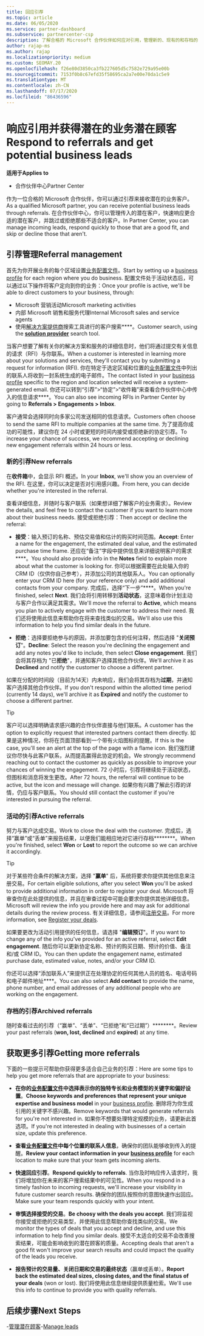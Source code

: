 ```yaml
---
title: 回应引荐
ms.topic: article
ms.date: 06/05/2020
ms.service: partner-dashboard
ms.subservice: partnercenter-csp
description: 了解合格的 Microsoft 合作伙伴如何应对引用，管理新的、现有的和存档的引用，并在将来获取更多的推荐。
author: rajap-ms
ms.author: rajap
ms.localizationpriority: medium
ms.custom: SEOMAY.20
ms.openlocfilehash: f26e80d3850ca3fb227605d5c7582e729a95e00b
ms.sourcegitcommit: 7153f0b8c67efd35f58695ca2a7e00e70da1c5e9
ms.translationtype: MT
ms.contentlocale: zh-CN
ms.lasthandoff: 07/17/2020
ms.locfileid: "86436596"
---
```

# <a name="respond-to-referrals-and-get-potential-business-leads"></a><span data-ttu-id="c4f87-103">响应引用并获得潜在的业务潜在顾客</span><span class="sxs-lookup"><span data-stu-id="c4f87-103">Respond to referrals and get potential business leads</span></span>

<span data-ttu-id="c4f87-104">**适用于**</span><span class="sxs-lookup"><span data-stu-id="c4f87-104">**Applies to**</span></span>

- <span data-ttu-id="c4f87-105">合作伙伴中心</span><span class="sxs-lookup"><span data-stu-id="c4f87-105">Partner Center</span></span>

<span data-ttu-id="c4f87-106">作为一位合格的 Microsoft 合作伙伴，你可以通过引荐来接收潜在的业务客户。</span><span class="sxs-lookup"><span data-stu-id="c4f87-106">As a qualified Microsoft partner, you can receive potential business leads through referrals.</span></span> <span data-ttu-id="c4f87-107">在合作伙伴中心，你可以管理传入的潜在客户，快速响应更合适的潜在客户，并跳过或拒绝那些不适合的客户。</span><span class="sxs-lookup"><span data-stu-id="c4f87-107">In Partner Center, you can manage incoming leads, respond quickly to those that are a good fit, and skip or decline those that aren't.</span></span> 

## <a name="referral-management"></a><span data-ttu-id="c4f87-108">引荐管理</span><span class="sxs-lookup"><span data-stu-id="c4f87-108">Referral management</span></span>

<span data-ttu-id="c4f87-109">首先为你开展业务的每个区域设置[业务配置文件](create-a-marketing-profile.md)。</span><span class="sxs-lookup"><span data-stu-id="c4f87-109">Start by setting up a [business profile](create-a-marketing-profile.md) for each region where you do business.</span></span> <span data-ttu-id="c4f87-110">配置文件处于活动状态后，可以通过以下操作将客户定向到你的业务：</span><span class="sxs-lookup"><span data-stu-id="c4f87-110">Once your profile is active, we'll be able to direct customers to your business, through:</span></span>

- <span data-ttu-id="c4f87-111">Microsoft 营销活动</span><span class="sxs-lookup"><span data-stu-id="c4f87-111">Microsoft marketing activities</span></span>
- <span data-ttu-id="c4f87-112">内部 Microsoft 销售和服务代理</span><span class="sxs-lookup"><span data-stu-id="c4f87-112">Internal Microsoft sales and service agents</span></span>
- <span data-ttu-id="c4f87-113">使用[解决方案提供商](https://www.microsoft.com/solution-providers/home)搜索工具进行的客户搜索\*\*\*\*。</span><span class="sxs-lookup"><span data-stu-id="c4f87-113">Customer search, using the **[solution provider](https://www.microsoft.com/solution-providers/home)** search tool.</span></span>

<span data-ttu-id="c4f87-114">当客户想要了解有关你的解决方案和服务的详细信息时，他们将通过提交有关信息的请求（RFI）与你联系。</span><span class="sxs-lookup"><span data-stu-id="c4f87-114">When a customer is interested in learning more about your solutions and services, they'll contact you by submitting a request for information (RFI).</span></span> <span data-ttu-id="c4f87-115">你在特定于选定区域和位置的[业务配置文件](create-a-marketing-profile.md)中列出的联系人将收到一封系统生成的电子邮件。</span><span class="sxs-lookup"><span data-stu-id="c4f87-115">The contact listed in your [business profile](create-a-marketing-profile.md) specific to the region and location selected will receive a system-generated email.</span></span> <span data-ttu-id="c4f87-116">你还可以转到“引荐”>“协定”>“收件箱”来查看合作伙伴中心中传入的信息请求\*\*\*\*。</span><span class="sxs-lookup"><span data-stu-id="c4f87-116">You can also see incoming RFIs in Partner Center by going to **Referrals > Engagements > Inbox**.</span></span>

<span data-ttu-id="c4f87-117">客户通常会选择同时向多家公司发送相同的信息请求。</span><span class="sxs-lookup"><span data-stu-id="c4f87-117">Customers often choose to send the same RFI to multiple companies at the same time.</span></span> <span data-ttu-id="c4f87-118">为了提高你成功的可能性，建议你在 24 小时或更短的时间内接受或拒绝新的协定引荐。</span><span class="sxs-lookup"><span data-stu-id="c4f87-118">To increase your chance of success, we recommend accepting or declining new engagement referrals within 24 hours or less.</span></span>

### <a name="new-referrals"></a><span data-ttu-id="c4f87-119">新的引荐</span><span class="sxs-lookup"><span data-stu-id="c4f87-119">New referrals</span></span>

<span data-ttu-id="c4f87-120">在**收件箱**中，会显示 RFI 概述。</span><span class="sxs-lookup"><span data-stu-id="c4f87-120">In your **Inbox**, we'll show you an overview of the RFI.</span></span> <span data-ttu-id="c4f87-121">在这里，你可以决定是否对引用感兴趣。</span><span class="sxs-lookup"><span data-stu-id="c4f87-121">From here, you can decide whether you're interested in the referral.</span></span>

<span data-ttu-id="c4f87-122">查看详细信息，并随时与客户联系（如果想详细了解客户的业务需求）。</span><span class="sxs-lookup"><span data-stu-id="c4f87-122">Review the details, and feel free to contact the customer if you want to learn more about their business needs.</span></span> <span data-ttu-id="c4f87-123">接受或拒绝引荐：</span><span class="sxs-lookup"><span data-stu-id="c4f87-123">Then accept or decline the referral:</span></span>

- <span data-ttu-id="c4f87-124">**接受**：输入预订的名称、预估交易值和估计的购买时间范围。</span><span class="sxs-lookup"><span data-stu-id="c4f87-124">**Accept**: Enter a name for the engagement, the estimated deal value, and the estimated purchase time frame.</span></span> <span data-ttu-id="c4f87-125">还应在“备注”字段中提供信息来详细说明客户的需求\*\*\*\*。</span><span class="sxs-lookup"><span data-stu-id="c4f87-125">You should also provide info in the **Notes** field to explain more about what the customer is looking for.</span></span> <span data-ttu-id="c4f87-126">你可以根据需要在此处输入你的 CRM ID（仅供你自己参考），并添加公司的其他联系人。</span><span class="sxs-lookup"><span data-stu-id="c4f87-126">You can optionally enter your CRM ID here (for your reference only) and add additional contacts from your company.</span></span> <span data-ttu-id="c4f87-127">完成后，选择“下一步”\*\*\*\*。</span><span class="sxs-lookup"><span data-stu-id="c4f87-127">When you're finished, select **Next**.</span></span> <span data-ttu-id="c4f87-128">我们会将引用转移到**活动状态**，这意味着你计划主动与客户合作以满足其需求。</span><span class="sxs-lookup"><span data-stu-id="c4f87-128">We'll move the referral to **Active**, which means you plan to actively engage with the customer to address their need.</span></span> <span data-ttu-id="c4f87-129">我们还将使用此信息来帮助你在将来查找类似的交易。</span><span class="sxs-lookup"><span data-stu-id="c4f87-129">We'll also use this information to help you find similar deals in the future.</span></span>

- <span data-ttu-id="c4f87-130">**拒绝**：选择要拒绝参与的原因，并添加要包含的任何注释，然后选择 "**关闭预订**"。</span><span class="sxs-lookup"><span data-stu-id="c4f87-130">**Decline**: Select the reason you're declining the engagement and add any notes you'd like to include, then select **Close engagement**.</span></span> <span data-ttu-id="c4f87-131">我们会将其存档为 "已**拒绝**"，并通知客户选择其他合作伙伴。</span><span class="sxs-lookup"><span data-stu-id="c4f87-131">We'll archive it as **Declined** and notify the customer to choose a different partner.</span></span>

<span data-ttu-id="c4f87-132">如果在分配的时间段（目前为14天）内未响应，我们会将其存档为**过期**，并通知客户选择其他合作伙伴。</span><span class="sxs-lookup"><span data-stu-id="c4f87-132">If you don't respond within the allotted time period (currently 14 days), we'll archive it as **Expired** and notify the customer to choose a different partner.</span></span>

> [!TIP]
> <span data-ttu-id="c4f87-133">客户可以选择明确请求感兴趣的合作伙伴直接与他们联系。</span><span class="sxs-lookup"><span data-stu-id="c4f87-133">A customer has the option to explicitly request that interested partners contact them directly.</span></span> <span data-ttu-id="c4f87-134">如果是这种情况，你将在页面顶部看到一个带有火焰图标的提醒。</span><span class="sxs-lookup"><span data-stu-id="c4f87-134">If this is the case, you'll see an alert at the top of the page with a flame icon.</span></span> <span data-ttu-id="c4f87-135">我们强烈建议你尽快与此客户联系，从而提高赢得此协定的机会。</span><span class="sxs-lookup"><span data-stu-id="c4f87-135">We strongly recommend reaching out to contact the customer as quickly as possible to improve your chances of winning the engagement.</span></span> <span data-ttu-id="c4f87-136">72 小时后，引荐将继续处于活动状态，但图标和消息将发生更改。</span><span class="sxs-lookup"><span data-stu-id="c4f87-136">After 72 hours, the referral will continue to be active, but the icon and message will change.</span></span> <span data-ttu-id="c4f87-137">如果你有兴趣了解此引荐的详情，仍应与客户联系。</span><span class="sxs-lookup"><span data-stu-id="c4f87-137">You should still contact the customer if you're interested in pursuing the referral.</span></span>

### <a name="active-referrals"></a><span data-ttu-id="c4f87-138">活动的引荐</span><span class="sxs-lookup"><span data-stu-id="c4f87-138">Active referrals</span></span>

<span data-ttu-id="c4f87-139">努力与客户达成交易。</span><span class="sxs-lookup"><span data-stu-id="c4f87-139">Work to close the deal with the customer.</span></span> <span data-ttu-id="c4f87-140">完成后，选择“赢单”或“丢单”来报告结果，以便我们能相应地对它进行存档\*\*\*\*\*\*\*\*。</span><span class="sxs-lookup"><span data-stu-id="c4f87-140">When you're finished, select **Won** or **Lost** to report the outcome so we can archive it accordingly.</span></span>

> [!TIP]
> <span data-ttu-id="c4f87-141">对于某些符合条件的解决方案，选择 "**赢单**" 后，系统将要求你提供其他信息来注册交易。</span><span class="sxs-lookup"><span data-stu-id="c4f87-141">For certain eligible solutions, after you select **Won** you'll be asked to provide additional information in order to register your deal.</span></span> <span data-ttu-id="c4f87-142">Microsoft 将审查你在此处提供的信息，并且在审查过程中可能会要求你提供其他详细信息。</span><span class="sxs-lookup"><span data-stu-id="c4f87-142">Microsoft will review the info you provide here and may ask for additional details during the review process.</span></span> <span data-ttu-id="c4f87-143">有关详细信息，请参阅[注册交易](register-deals.md)。</span><span class="sxs-lookup"><span data-stu-id="c4f87-143">For more information, see [Register your deals](register-deals.md).</span></span>

<span data-ttu-id="c4f87-144">如果要更改为活动引用提供的任何信息，请选择 "**编辑预订**"。</span><span class="sxs-lookup"><span data-stu-id="c4f87-144">If you want to change any of the info you've provided for an active referral, select **Edit engagement**.</span></span> <span data-ttu-id="c4f87-145">随后你可以更新协定名称、预计的购买日期、预计的价值、备注和/或 CRM ID。</span><span class="sxs-lookup"><span data-stu-id="c4f87-145">You can then update the engagement name, estimated purchase date, estimated value, notes, and/or your CRM ID.</span></span>

<span data-ttu-id="c4f87-146">你还可以选择“添加联系人”来提供正在处理协定的任何其他人员的姓名、电话号码和电子邮件地址\*\*\*\*。</span><span class="sxs-lookup"><span data-stu-id="c4f87-146">You can also select **Add contact** to provide the name, phone number, and email addresses of any additional people who are working on the engagement.</span></span>


### <a name="archived-referrals"></a><span data-ttu-id="c4f87-147">存档的引荐</span><span class="sxs-lookup"><span data-stu-id="c4f87-147">Archived referrals</span></span>

<span data-ttu-id="c4f87-148">随时查看过去的引荐（“赢单”、“丢单”、“已拒绝”和“已过期”）\*\*\*\*\*\*\*\*。</span><span class="sxs-lookup"><span data-stu-id="c4f87-148">Review your past referrals (**won, lost, declined** and **expired**) at any time.</span></span> 

## <a name="getting-more-referrals"></a><span data-ttu-id="c4f87-149">获取更多引荐</span><span class="sxs-lookup"><span data-stu-id="c4f87-149">Getting more referrals</span></span>

<span data-ttu-id="c4f87-150">下面的一些提示可帮助你获得更多适合自己业务的引荐：</span><span class="sxs-lookup"><span data-stu-id="c4f87-150">Here are some tips to help you get more referrals that are appropriate to your business:</span></span>

- <span data-ttu-id="c4f87-151">**在你的[业务配置文件](create-a-marketing-profile.md)中选择表示你的独特专长和业务模型的关键字和偏好设置**。</span><span class="sxs-lookup"><span data-stu-id="c4f87-151">**Choose keywords and preferences that represent your unique expertise and business model** in your [business profile](create-a-marketing-profile.md).</span></span> <span data-ttu-id="c4f87-152">删除将为你生成引用的关键字不感兴趣。</span><span class="sxs-lookup"><span data-stu-id="c4f87-152">Remove keywords that would generate referrals for you're not interested in.</span></span> <span data-ttu-id="c4f87-153">如果你不想要处理特定规模的业务，请更新此首选项。</span><span class="sxs-lookup"><span data-stu-id="c4f87-153">If you're not interested in dealing with businesses of a certain size, update this preference.</span></span>

- <span data-ttu-id="c4f87-154">**查看[业务配置文件](create-a-marketing-profile.md)中每个位置的联系人信息**，确保你的团队能够收到传入的提醒。</span><span class="sxs-lookup"><span data-stu-id="c4f87-154">**Review your contact information in your [business profile](create-a-marketing-profile.md)** for each location to make sure that your team gets incoming alerts.</span></span>

- <span data-ttu-id="c4f87-155">**快速回应引荐**。</span><span class="sxs-lookup"><span data-stu-id="c4f87-155">**Respond quickly to referrals**.</span></span> <span data-ttu-id="c4f87-156">当你及时响应传入请求时，我们将增加你在未来的客户搜索结果中的可见性。</span><span class="sxs-lookup"><span data-stu-id="c4f87-156">When you respond in a timely fashion to incoming requests, we'll increase your visibility in future customer search results.</span></span> <span data-ttu-id="c4f87-157">确保你的团队按照你的意图快速作出回应。</span><span class="sxs-lookup"><span data-stu-id="c4f87-157">Make sure your team responds quickly with your intent.</span></span>

- <span data-ttu-id="c4f87-158">**审慎选择接受的交易**。</span><span class="sxs-lookup"><span data-stu-id="c4f87-158">**Be choosy with the deals you accept**.</span></span> <span data-ttu-id="c4f87-159">我们将监视你接受或拒绝的交易类型，并使用此信息帮助你查找类似的交易。</span><span class="sxs-lookup"><span data-stu-id="c4f87-159">We monitor the types of deals that you accept and decline, and use this information to help find you similar deals.</span></span> <span data-ttu-id="c4f87-160">接受不太适合的交易不会改善搜索结果，可能会影响收到的潜在顾客的质量。</span><span class="sxs-lookup"><span data-stu-id="c4f87-160">Accepting deals that aren't a good fit won't improve your search results and could impact the quality of the leads you receive.</span></span>

- <span data-ttu-id="c4f87-161">**报告预计的交易量、关闭日期和交易的最终状态**（赢单或丢单）。</span><span class="sxs-lookup"><span data-stu-id="c4f87-161">**Report back the estimated deal sizes, closing dates, and the final status of your deals** (won or lost).</span></span> <span data-ttu-id="c4f87-162">我们将使用此信息继续提供质量检索。</span><span class="sxs-lookup"><span data-stu-id="c4f87-162">We'll use this info to continue to provide you with quality referrals.</span></span>

## <a name="next-steps"></a><span data-ttu-id="c4f87-163">后续步骤</span><span class="sxs-lookup"><span data-stu-id="c4f87-163">Next Steps</span></span>

<span data-ttu-id="c4f87-164">-[管理潜在顾客](manage-leads.md)</span><span class="sxs-lookup"><span data-stu-id="c4f87-164">-[Manage leads](manage-leads.md)</span></span>
